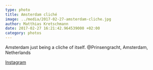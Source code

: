 ```yaml
---
type: photo
title: Amsterdam cliché
image: ../media/2017-02-27-amsterdam-cliche.jpg
author: Matthias Kretschmann
date: 2017-02-27 16:21:42.964539000 +02:00
category: photos
---
```


Amsterdam just being a cliche of itself. @Prinsengracht, Amsterdam, Netherlands

[Instagram](https://www.instagram.com/p/BRFoXCOFZa1/)
